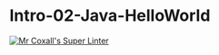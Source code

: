 # Intro-02-Java-HelloWorld
[![Mr Coxall's Super Linter](https://github.com/ICS4U-Programming-NoahS/Intro-02-Java-HelloWorld/workflows/Mr%20Coxall's%20Super%20Linter/badge.svg)](https://github.com/ICS4U-Programming-NoahS/Intro-02-Java-HelloWorld/actions/)
